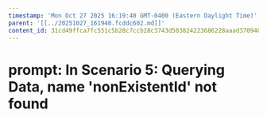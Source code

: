 ```yaml
---
timestamp: 'Mon Oct 27 2025 16:19:40 GMT-0400 (Eastern Daylight Time)'
parent: '[[../20251027_161940.fcddc602.md]]'
content_id: 31cd49ffca7fc551c5b28c7ccb28c3743d503824223686228aaad3709489c15e
---
```


# prompt: In Scenario 5: Querying Data, name 'nonExistentId' not found
